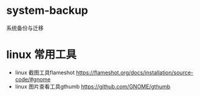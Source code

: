 # system-backup
系统备份与迁移
# linux 常用工具
* linux 截图工具flameshot
  https://flameshot.org/docs/installation/source-code/#gnome
* linux 图片查看工具gthumb
  https://github.com/GNOME/gthumb
